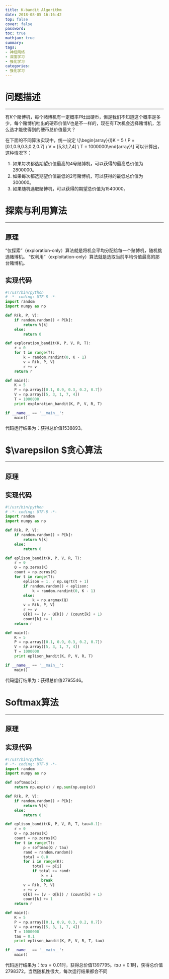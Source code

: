 ```yaml
---
title: K-bandit Algorithm
date: 2018-08-05 16:16:42
top: false
cover: false
password:
toc: true
mathjax: true
summary:
tags:
- 神经网络
- 深度学习
- 强化学习
categories:
- 强化学习
---
```


# 问题描述
---
有$K$个赌博机，每个赌博机有一定概率$P$吐出硬币，但是我们不知道这个概率是多少，每个赌博机吐出的硬币价值$V$也是不一样的，现在有$T$次机会选择赌博机，怎么选才能使得到的硬币总价值最大？

在下面的不同算法实现中，统一设定
\\[\begin{array}{l}K = 5 \\ P = [0.1,0.9,0.3,0.2,0.7] \\ V = [5,3,1,7,4] \\ T = 1000000\end{array}\\]
可以计算出，这种情况下：
1. 如果每次都选期望价值最高的4号赌博机，可以获得的最高总价值为2800000。
2. 如果每次都选期望价值最低的2号赌博机，可以获得的最低总价值为300000。
3. 如果随机选取赌博机，可以获得的期望总价值为1540000。

# 探索与利用算法
---
## 原理
“仅探索”（exploration-only）算法就是将机会平均分配给每一个赌博机，随机挑选赌博机。
“仅利用”（exploitation-only）算法就是选取当前平均价值最高的那台赌博机。

## 实现代码
```python
#!/usr/bin/python
# -*- coding: UTF-8 -*-
import random
import numpy as np

def R(k, P, V):
    if random.random() < P[k]:
        return V[k]
    else:
        return 0

def exploration_bandit(K, P, V, R, T):
    r = 0
    for t in range(T):
        k = random.randint(0, K - 1)
        v = R(k, P, V)
        r += v
    return r

def main():
    K = 5
    P = np.array([0.1, 0.9, 0.3, 0.2, 0.7])
    V = np.array([5, 3, 1, 7, 4])
    T = 1000000
    print exploration_bandit(K, P, V, R, T)

if __name__ == '__main__':
    main()
```
代码运行结果为：获得总价值1538893。

# $\varepsilon $贪心算法
---
## 原理


## 实现代码
```python
#!/usr/bin/python
# -*- coding: UTF-8 -*-
import random
import numpy as np

def R(k, P, V):
    if random.random() < P[k]:
        return V[k]
    else:
        return 0

def eplison_bandit(K, P, V, R, T):
    r = 0
    Q = np.zeros(K)
    count = np.zeros(K)
    for t in range(T):
        eplison = 1. / np.sqrt(t + 1)
        if random.random() < eplison:
            k = random.randint(0, K - 1)
        else:
            k = np.argmax(Q)
        v = R(k, P, V)
        r += v
        Q[k] += (v - Q[k]) / (count[k] + 1)
        count[k] += 1
    return r

def main():
    K = 5
    P = np.array([0.1, 0.9, 0.3, 0.2, 0.7])
    V = np.array([5, 3, 1, 7, 4])
    T = 1000000
    print eplison_bandit(K, P, V, R, T)

if __name__ == '__main__':
    main()
```
代码运行结果为：获得总价值2795546。

# Softmax算法
---
## 原理

## 实现代码
```python
#!/usr/bin/python
# -*- coding: UTF-8 -*-
import random
import numpy as np

def softmax(x):
    return np.exp(x) / np.sum(np.exp(x))

def R(k, P, V):
    if random.random() < P[k]:
        return V[k]
    else:
        return 0

def eplison_bandit(K, P, V, R, T, tau=0.1):
    r = 0
    Q = np.zeros(K)
    count = np.zeros(K)
    for t in range(T):
        p = softmax(Q / tau)
        rand = random.random()
        total = 0.0
        for i in range(K):
            total += p[i]
            if total >= rand:
                k = i
                break
        v = R(k, P, V)
        r += v
        Q[k] += (v - Q[k]) / (count[k] + 1)
        count[k] += 1
    return r

def main():
    K = 5
    P = np.array([0.1, 0.9, 0.3, 0.2, 0.7])
    V = np.array([5, 3, 1, 7, 4])
    T = 1000000
    tau = 0.1
    print eplison_bandit(K, P, V, R, T, tau)

if __name__ == '__main__':
    main()
```
代码运行结果为：$tau=0.01$时，获得总价值1397795。$tau=0.1$时，获得总价值2798372。当然随机性很大，每次运行结果都会不同